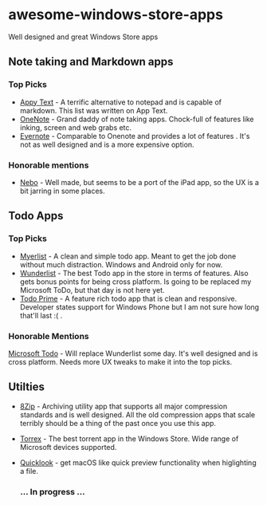 # awesome-windows-store-apps
Well designed and great Windows Store apps

## Note taking and Markdown apps
### Top Picks
* [Appy Text](https://www.microsoft.com/store/apps/9NBLGGH51KNM) - A terrific alternative to notepad and is capable of markdown. This list was written on App Text.
* [OneNote](https://www.microsoft.com/store/apps/9WZDNCRFHVJL) - Grand daddy of note taking apps. Chock-full of features like inking, screen and web grabs etc.
* [Evernote](https://www.microsoft.com/store/apps/9WZDNCRFJ3MB) - Comparable to Onenote and provides a lot of features . It's not as well designed and is a more expensive option.

### Honorable mentions
* [Nebo](https://www.microsoft.com/store/apps/9NBLGGH4NLB0) - Well made, but seems to be a port of the iPad app, so the UX is a bit jarring in some places.

## Todo Apps
### Top Picks
* [Myerlist](https://www.microsoft.com/store/apps/9NBLGGH11K1M) - A clean and simple todo app. Meant to get the job done without much distraction. Windows and Android only for now.
* [Wunderlist](https://www.microsoft.com/store/apps/9WZDNCRDFXZS) - The best Todo app in the store in terms of features. Also gets bonus points for being cross platform. Is going to be replaced my Microsoft ToDo, but that day is not here yet.
* [Todo Prime](https://www.microsoft.com/store/apps/9WZDNCRFHZZQ) - A feature rich todo app that is clean and responsive. Developer states support for Windows Phone but I am not sure how long that'll last :( .

### Honorable Mentions
[Microsoft Todo](https://www.microsoft.com/store/apps/9NBLGGH5R558) - Will replace Wunderlist some day. It's well designed and is cross platform. Needs more UX tweaks to make it into the top picks.

## Utilties
* [8Zip](https://www.microsoft.com/store/apps/9WZDNCRFHWB8) - Archiving utility app that supports all major compression standards and is well designed. All the old compression apps that scale terribly should be a thing of the past once you use this app.
* [Torrex](https://www.microsoft.com/store/apps/9WZDNCRDSGKG) - The best torrent app in the Windows Store. Wide range of Microsoft devices supported.
* [Quicklook](https://www.microsoft.com/store/apps/9NV4BS3L1H4S) - get macOS like quick preview functionality when higlighting a file.

  ### ... In progress ...